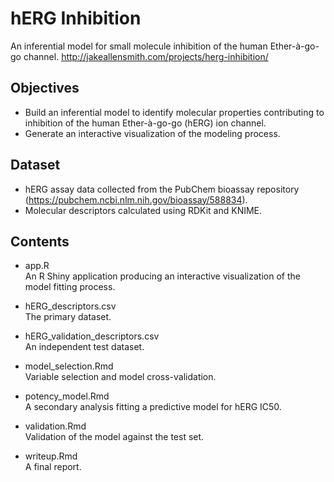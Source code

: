 # hERG Inhibition
An inferential model for small molecule inhibition of the human Ether-à-go-go channel.
http://jakeallensmith.com/projects/herg-inhibition/

## Objectives
- Build an inferential model to identify molecular properties contributing to inhibition of the human Ether-à-go-go (hERG) ion channel.
- Generate an interactive visualization of the modeling process.

## Dataset
- hERG assay data collected from the PubChem bioassay repository (https://pubchem.ncbi.nlm.nih.gov/bioassay/588834).
- Molecular descriptors calculated using RDKit and KNIME.

## Contents 
- app.R  
An R Shiny application producing an interactive visualization of the model fitting process.

- hERG_descriptors.csv  
The primary dataset.

- hERG_validation_descriptors.csv  
An independent test dataset.

- model_selection.Rmd  
Variable selection and model cross-validation.

- potency_model.Rmd  
A secondary analysis fitting a predictive model for hERG IC50. 

- validation.Rmd  
Validation of the model against the test set.

- writeup.Rmd  
A final report.

